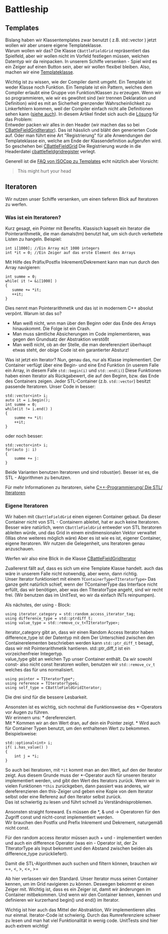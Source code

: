 # Battleship

## Templates
Bislang haben wir Klassentemplates zwar benutzt ( z.B. std::vector<int> ) jetzt wollen wir aber unsere eigene Templateklasse.  
Warum wollen wir das? Die Klasse `CBattleFieldGrid` repräsentiert das Spielfeld, aber wir wollen nicht im Vorfeld festlegen müssen, welchen Datentyp wir da reinpacken. In unserem Schiffe versenken - Spiel wird es ein Zeiger auf einen Button sein, aber wir wollen flexibel bleiben.
Also, machen wir eine [Templateklasse](https://de.wikibooks.org/wiki/C%2B%2B-Programmierung/_Templates/_Klassentemplates).

Wichtig ist zu wissen, wie der Compiler damit umgeht. Ein Template ist weder Klasse noch Funktion. Ein Template ist ein Pattern, welches dem Compiler erlaubt eine Gruppe von Funktion/Klassen zu erzeugen. Wenn wir so programmieren, wie wir es gewöhnt sind (wir trennen Deklaration und Definition) wird es mit an Sicherheit grenzender Wahrscheinlichkeit zu Linkerfehlern kommen, weil der Compiler einfach nicht alle Definitionen sehen kann ([siehe auch](https://de.wikibooks.org/wiki/C%2B%2B-Programmierung/_Templates/_Klassentemplates)). In diesem Artikel findet sich auch die [Lösung](https://isocpp.org/wiki/faq/templates#separate-template-fn-defn-from-decl) für das Problem:  
Entweder packen wir alles in den Header (wir machen das so bei [CBattleFieldGridIterator](/../main/Battleship/Battleship/cbattlefieldgriditerator.h)). Das ist hässlich und bläht den generierten Code auf. Oder man führt eine Art "Registrierung" für alle Anwendungen der Templateklasse ein, welche am Ende der Klassendefinition aufgerufen wird. So geschehen bei [CBattleFieldGrid](/../main/Battleship/Battleship/cbattlefieldgrid.h) Die Registrierung wurde in die Headerdatei [cbattlefieldgridregister](/../main/Battleship/Battleship/cbattlefieldgridregister.h) verlegt.

Generell ist die [FAQ von ISOCpp zu Templates](https://isocpp.org/wiki/faq/templates) echt nützlich aber Vorsicht: 
> This might hurt your head

## Iteratoren
Wir nutzen unser Schiffe versenken, um einen tieferen Blick auf Iteratoren zu werfen.

### Was ist ein Iteratoren?

Kurz gesagt, ein Pointer mit Benefits.
Klassisch kapselt ein Iterator die Pointerarithmetik, die man damals(tm) benutzt hat, um sich durch verkettete Listen zu hangeln.
Beispiel:
    
    int i[1000]; //Ein Array mit 1000 integers
    int *it = 0; //Ein Zeiger auf das erste Element des Arrays

Mit Hilfe des Präfix/Postfix Inkrement/Dekrement kann man nun durch den Array navigieren:
    
    int summe = 0;
    while( it != &i[1000] )
    {
       summe += *it;
       ++it;
    }

Dies nennt man Pointerarithmetik und das ist in modernem C++ absolut verpönt.
Warum ist das so?
 * Man weiß nicht, wnn man über den Beginn oder das Ende des Arrays hinauskommt. Die Folge ist ein Crash.
 * Man muss sämtliche Absicherungen im Code implementieren, was gegen den Grundsatz der Abstraktion verstößt
 * Man weiß nicht, ob an der Stelle, die man dereferenziert überhaupt etwas steht, der obige Code ist ein garantierter Absturz!

Was ist jetzt ein Iterator?
Nun, genau das, nur als Klasse implementiert. Der Container verfügt über eine Begin- und eine End Funktion (in userem Falle ein Array, in diesem Falle `std::begin(i)` und `std::end(i)`) Diese Funktionen haben einen Iterator als Rückgabewert, die auf den Beginn, bzw. das Ende des Containers zeigen.
Jeder STL-Container (z.b. `std::vector`) besitzt passende Iteratoren.
Unser Code in besser:

    std::vector<int> i;
    auto it = i.begin();
    int summe = 0;
    while(it != i.end() )
    {
        summe += *it:
        ++it;
    }
    
oder noch besser:

    std::vector<int> i;
    for(auto j: i)
    {
        summe += j:
    }
    
Beide Varianten benutzen Iteratoren und sind robust(er). Besser ist es, die STL - Algorithmen zu benutzen.

Für mehr Informationen zu Iteratoren, siehe [C++-Programmierung/ Die STL/ Iteratoren](https://de.wikibooks.org/wiki/C%2B%2B-Programmierung/_Die_STL/_Iteratoren)

### Eigene Iteratoren

Wir haben mit `CBattleFieldGrid` einen eigenen Container gebaut. Da dieser Container nicht von STL - Containern ableitet, hat er auch keine Iteratoren.  
Besser wäre natürlich, wenn `CBattleFieldGrid` entweder von STL Iteratoren ableiten würde, und das Grid in einem eindimensionalen Vektor verwaltet (Was ohne weiteres möglich wäre) Aber es ist wie es ist, eigener Container, eigene Iteratoren. Wir nutzen die Gelegenheit, uns Iteratoren genau anzuschauen.

Werfen wir also eine Blick in die Klasse [CBattleFieldGridIterator](/../main/Battleship/Battleship/cbattlefieldgriditerator.h)  

Zuallererst fällt auf, dass es sich um eine Template Klasse handelt. auch das wäre in unserem Falle nicht notwendig, aber wenn, dann richtig.  
Unser Iterator funktioniert mit einem `TContainerType<TIteratorType>` Das ganze geht natürlich schief, wenn der TContainerType das Interface nicht erfüllt, das wir benötigen, aber was den TIteratorType angeht, sind wir recht frei. (Wir benutzen das im UnitTest, wo wir da einfach INTs reinpumpen).  

Als nächstes, der using - Block:

    using iterator_category = std::random_access_iterator_tag;
    using difference_type = std::ptrdiff_t;
    using value_type = std::remove_cv_t<TIteratorType>;
    
iterator_category gibt an, dass wir einen Random Access Iterator haben  
difference_type ist der Datentyp mit dem Der Unterschied zwischen den Containerelementen beschrieben werden kann `std::ptr_diff_t` besagt, dass wir mit Pointerarithmetik hantieren. std::ptr_diff_t ist ein vorzeichenfreier Integertyp.  
value_type gibt an welchen Typ unser Container enthält. Da wir sowohl const- also nicht const Iteratoren wollen, benutzen wir `std::remove_cv_t` welches das für uns normalisiert.

    using pointer = TIteratorType*;
    using reference = TIteratorType&;
    using self_type = CBattleFieldGridIterator;
    
Die drei sind für die bessere Lesbarkeit.

Ansonsten ist es wichtig, sich nochmal die Funktionsweise des *-Operators vor Augen zu führen.   
Wir erinnern uns: * dereferenziert.  
Mit * Kommen wir an den Wert dran, auf dein ein Pointer zeigt. * Wird auch für Container Typen benutzt, um den enthaltenen Wert zu bekommen. Beispielsweise:

    std::optional<int> i;
    if( i.has_value() )
    {
        int j = *i;
    }
    
So auch bei Iteratoren, mit `*it` kommt man an den Wert, auf den der Iterator zeigt. Aus diesem Grunde muss der *-Operator auch für unseren Iterator implementiert werden, und gibt den Wert des Iterators zurück. Wenn wir in vielen Funktionen `*this` zurückgeben, dann passiert was anderes, wir dereferenzieren den this-Zeiger und geben eine Kopie von dem Iterator selbst oder eine Referenz auf den Iterator selbst zurück.  
Das ist schwiertig zu lesen und führt schnell zu Verständnisproblemen.

Ansonsten straight foreward. Es müssen die *, & und -> Operatoren für den Zugriff const und nicht-const implementiert werden.  
Wir brauchen den Postfix und Prefix Inkrement und Dekrement, naturgemäß nicht const.

Für den random access iterator müssen auch + und - implementiert werden und auch ein difference Operator (was ein - Operator ist, der 2x TIteratorType als Input bekommt und den Abstand zwischen beiden als difference_type zurückliefert).

Damit die STL-Algorithmen auch suchen und filtern können, brauchen wir ==, <, >, <=, >=

Ab hier verlassen wir den Standard. Unser Iterator muss seinen Container kennen, um im Grid navigieren zu können. Deswegen bekommt er einen Zeiger mit. Wichtig ist, dass es ein Zeiger ist, damit wir änderungen im Container mitbekommen. Und wenn wir den Container kennen, kennen und definieren wir kurzerhand begin() und end() im Iterator.

Wichtig ist hier auch das Mittel der Abstraktion, Wir implementieren alles nur einmal. Iterator-Code ist schwierig. Durch das Rumreferenziere schwer zu lesen und man hat viel Funktionalität in wenig code. UnitTests sind hier auch extrem wichtig!

